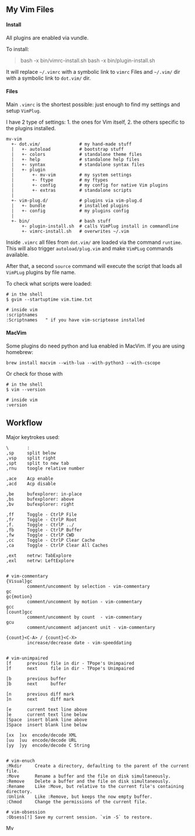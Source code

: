 ## My Vim Files

#### Install

All plugins are enabled via vundle.

To install:                             

> bash -x bin/vimrc-install.sh
> bash -x bin/plugin-install.sh

It will replace `~/.vimrc` with a symbolic link to `vimrc` Files
and `~/.vim/` dir with a symbolic link to `dot.vim/` dir.


#### Files

Main `.vimrc` is the shortest possible: just enough to find my
settings and setup `VimPlug`.

I have 2 type of settings: 1. the ones for Vim itself, 2. the others specific to the plugins installed.


    mv-vim
      +- dot.vim/               # my hand-made stuff
      |   +- autoload           # bootstrap stuff
      |   +- colors             # standalone theme files
      |   +- help               # standalone help files
      |   +- syntax             # standalone syntax files
      |   +- plugin            
      |       +- mv-vim         # my system settings
      |       +- ftype          # my ftypes
      |       +- config         # my config for native Vim plugins
      |       +- extras         # standalone scripts
      |
      +- vim-plug.d/            # plugins via vim-plug.d
      |   +- bundle             # installed plugins
      |   +- config             # my plugins config
      |   
      +- bin/                   # bash stuff
          +- plugin-install.sh  # calls VimPlug install in commandline
          +- vimrc-install.sh   # overwrites ~/.vim

Inside `.vimrc` all files from `dot.vim/` are loaded via the command
`runtime`. This will also trigger `autoload/plug.vim` and make `VimPLug`
commands available.

After that, a second `source` command will execute the script that loads all
`VimPLug` plugins by file name.

To check what scripts were loaded:

    # in the shell
    $ gvim --startuptime vim.time.txt

    # inside vim
    :scriptnames
    :Scriptnames   " if you have vim-scriptease installed


#### MacVim

Some plugins do need python and lua enabled in MacVim. If you are using
homebrew:

    brew install macvim --with-lua --with-python3 --with-cscope

Or check for those with

    # in the shell
    $ vim --version

    # inside vim
    :version


## Workflow

Major keytrokes used:

    \       :
    ,sp     split below
    ,vsp    split right
    ,spt    split to new tab
    ,rnu    toogle relative number

    ,ace    Acp enable
    ,acd    Acp disable

    ,be     bufexplorer: in-place
    ,bs     bufexplorer: above
    ,bv     bufexplorer: right

    ,ff     Toggle - CtrlP File
    ,fr     Toggle - CtrlP Root
    ,f.     Toggle - CtrlP ../
    ,fb     Toggle - CtrlP Buffer
    ,fw     Toggle - CtrlP CWD
    ,cc     Toggle - CtrlP Clear Cache
    ,ca     Toggle - CtrlP Clear All Caches

    ,ext    netrw: TabExplore
    ,exl    netrw: LeftExplore


    # vim-commentary
    {Visual}gc
            comment/uncomment by selection - vim-commentary
    gc
    gc{motion}
            comment/uncomment by motion - vim-commentary
    gcc
    [count]gcc
            comment/uncomment by count  - vim-commentary
    gcu
            comment/uncomment adjancent unit - vim-commentary

    {count}<C-A> / {count}<C-X>
            increase/decrease date - vim-speeddating


    # vim-unimpaired
    [f      previous file in dir - TPope's Unimpaired
    ]f      next     file in dir - TPope's Unimpaired

    [b      previous buffer
    ]b      next     buffer

    [n      previous diff mark
    ]n      next     diff mark

    [e      current text line above
    ]e      current text line below
    [Space  insert blank line above
    ]Space  insert blank line below

    [xx  ]xx  encode/decode XML
    [uu  ]uu  encode/decode URL
    [yy  ]yy  encode/decode C String


    # vim-enuch
    :Mkdir     Create a directory, defaulting to the parent of the current file.
    :Move      Rename a buffer and the file on disk simultaneously.
    :Remove    Delete a buffer and the file on disk simultaneously.
    :Rename    Like :Move, but relative to the current file's containing directory.
    :Unlink    Like :Remove, but keeps the now empty buffer.
    :Chmod     Change the permissions of the current file.

    # vim-obsession
    :Obsess[!] Save my current session. `vim -S` to restore.


Mv


